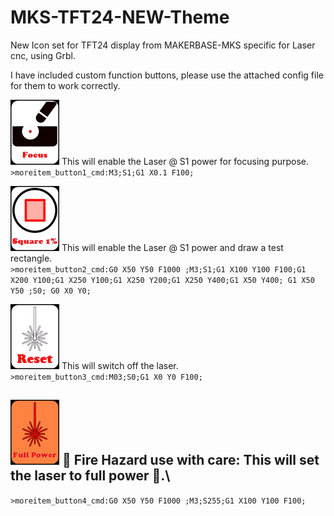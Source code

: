 # MKS-TFT24-NEW-Theme
New Icon set for TFT24 display from MAKERBASE-MKS specific for Laser cnc, using Grbl.

I have included custom function buttons, please use the attached config file for them to work correctly.

<img src="https://github.com/KillSwitch422/MKS-TFT24-Laser-CnC/blob/master/Source_Images/bmp_custom1.png" /> This will enable the Laser @ S1 power for focusing purpose.\
`>moreitem_button1_cmd:M3;S1;G1 X0.1 F100;`


 <img src="https://github.com/KillSwitch422/MKS-TFT24-Laser-CnC/blob/master/Source_Images/bmp_custom2.png" /> This will enable the Laser @ S1 power and draw a test rectangle.\
`>moreitem_button2_cmd:G0 X50 Y50 F1000 ;M3;S1;G1 X100 Y100 F100;G1 X200 Y100;G1 X250 Y100;G1 X250 Y200;G1 X250 Y400;G1 X50 Y400; G1 X50 Y50 ;S0; G0 X0 Y0;`


 <img src="https://github.com/KillSwitch422/MKS-TFT24-Laser-CnC/blob/master/Source_Images/bmp_custom3.png" /> This will switch off the laser.\
`>moreitem_button3_cmd:M03;S0;G1 X0 Y0 F100;`


##  <img src="https://github.com/KillSwitch422/MKS-TFT24-Laser-CnC/blob/master/Source_Images/bmp_custom4.png" /> &#x1F534; Fire Hazard use with care: This will set the laser to full power &#x1F534;.\
`>moreitem_button4_cmd:G0 X50 Y50 F1000 ;M3;S255;G1 X100 Y100 F100;`
